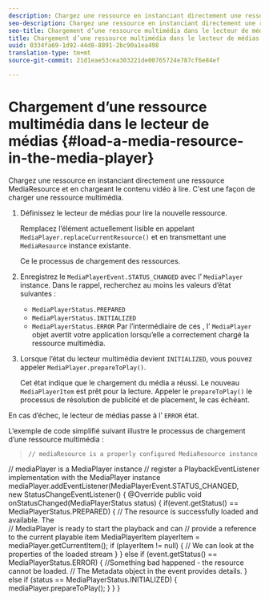 ```yaml
---
description: Chargez une ressource en instanciant directement une ressource MediaResource et en chargeant le contenu vidéo à lire. C'est une façon de charger une ressource multimédia.
seo-description: Chargez une ressource en instanciant directement une ressource MediaResource et en chargeant le contenu vidéo à lire. C'est une façon de charger une ressource multimédia.
seo-title: Chargement d’une ressource multimédia dans le lecteur de médias
title: Chargement d’une ressource multimédia dans le lecteur de médias
uuid: 0334fa69-1d92-44d8-8891-2bc90a1ea498
translation-type: tm+mt
source-git-commit: 21d1eae53cea303221de00765724e787cf6e84ef

---
```



# Chargement d’une ressource multimédia dans le lecteur de médias {#load-a-media-resource-in-the-media-player}

Chargez une ressource en instanciant directement une ressource MediaResource et en chargeant le contenu vidéo à lire. C&#39;est une façon de charger une ressource multimédia.

1. Définissez le lecteur de médias pour lire la nouvelle ressource.

   Remplacez l’élément actuellement lisible en appelant `MediaPlayer.replaceCurrentResource()` et en transmettant une `MediaResource` instance existante.

   Ce  le processus de chargement des ressources.

1. Enregistrez le `MediaPlayerEvent.STATUS_CHANGED` avec l’ `MediaPlayer` instance. Dans le rappel, recherchez au moins les valeurs d’état suivantes :

   * `MediaPlayerStatus.PREPARED`
   * `MediaPlayerStatus.INITIALIZED`
   * `MediaPlayerStatus.ERROR`
   Par l’intermédiaire de ces , l’ `MediaPlayer` objet avertit votre application lorsqu’elle a correctement chargé la ressource multimédia.
1. Lorsque l’état du lecteur multimédia devient `INITIALIZED`, vous pouvez appeler `MediaPlayer.prepareToPlay()`.

   Cet état indique que le chargement du média a réussi. Le nouveau `MediaPlayerItem` est prêt pour la lecture. Appeler le `prepareToPlay()` le processus de résolution de publicité et de placement, le cas échéant.

En cas d’échec, le lecteur de médias passe à l’ `ERROR` état.

L’exemple de code simplifié suivant illustre le processus de chargement d’une ressource multimédia :
>```java>
>// mediaResource is a properly configured MediaResource instance 
// mediaPlayer is a MediaPlayer instance 
// register a PlaybackEventListener implementation with the MediaPlayer instance 
mediaPlayer.addEventListener(MediaPlayerEvent.STATUS_CHANGED,  
 new StatusChangeEventListener() { 
   @Override 
   public void onStatusChanged(MediaPlayerStatus status) { 
       if(event.getStatus() == MediaPlayerStatus.PREPARED) { 
           // The resource is successfully loaded and available. The  
           // MediaPlayer is ready to start the playback and can 
           // provide a reference to the current playable item 
           MediaPlayerItem playerItem = mediaPlayer.getCurrentItem(); 
           if (playerItem != null) { 
               // We can look at the properties of the loaded stream 
           } 
       } 
       else if (event.getStatus() == MediaPlayerStatus.ERROR) { 
           //Something bad happened - the resource cannot be loaded. 
           // The Metadata object in the event provides details. 
       } 
       else if (status == MediaPlayerStatus.INITIALIZED) { 
           mediaPlayer.prepareToPlay(); 
       } 
   } 
} 
```
